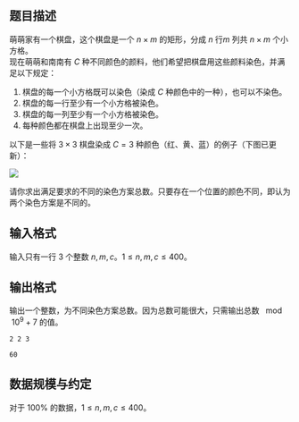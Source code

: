 

## 题目描述
萌萌家有一个棋盘，这个棋盘是一个 $n \times m$ 的矩形，分成 $n$ 行$m$ 列共 $n \times m$ 个小方格。   
现在萌萌和南南有 $C$ 种不同颜色的颜料，他们希望把棋盘用这些颜料染色，并满足以下规定：   

1. 棋盘的每一个小方格既可以染色（染成 $C$ 种颜色中的一种），也可以不染色。   
2. 棋盘的每一行至少有一个小方格被染色。   
3. 棋盘的每一列至少有一个小方格被染色。   
4. 每种颜色都在棋盘上出现至少一次。  
 
以下是一些将 $3  \times 3$ 棋盘染成 $C=3$ 种颜色（红、黄、蓝）的例子（下图已更新）： 
  
![](file://pic1.png)    

请你求出满足要求的不同的染色方案总数。只要存在一个位置的颜色不同，即认为两个染色方案是不同的。

## 输入格式

输入只有一行 $3$ 个整数 $n,m,c$。$1\le n,m,c\le 400$。

## 输出格式

输出一个整数，为不同染色方案总数。因为总数可能很大，只需输出总数 $\mod 10^9+7$ 的值。 

```input1
2 2 3

```

```output1
60
```

## 数据规模与约定

对于 $100\%$ 的数据，$1\le n,m,c\le 400$。


